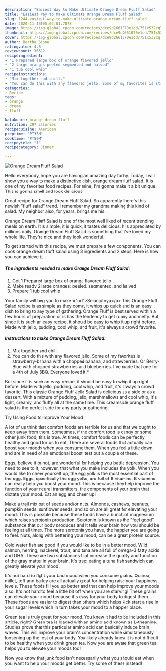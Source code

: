 ```yaml
---
description: "Easiest Way to Make Ultimate Orange Dream Fluff Salad"
title: "Easiest Way to Make Ultimate Orange Dream Fluff Salad"
slug: 1244-easiest-way-to-make-ultimate-orange-dream-fluff-salad
date: 2020-11-15T05:02:01.787Z
image: https://img-global.cpcdn.com/recipes/dce9d2661070e1cd/751x532cq70/orange-dream-fluff-salad-recipe-main-photo.jpg
thumbnail: https://img-global.cpcdn.com/recipes/dce9d2661070e1cd/751x532cq70/orange-dream-fluff-salad-recipe-main-photo.jpg
cover: https://img-global.cpcdn.com/recipes/dce9d2661070e1cd/751x532cq70/orange-dream-fluff-salad-recipe-main-photo.jpg
author: Bertha Stone
ratingvalue: 4.8
reviewcount: 36522
recipeingredient:
- "1 Prepared large box of orange flavored jello"
- "2 large oranges peeled segmented and halved"
- "1 tub cool whip"
recipeinstructions:
- "Mix together and chill."
- "You can do this with any flavored jello. Some of my favorites is strawberry-banana with a chopped banana, and strawberries. Or Berry-Blue with chopped strawberries and blueberries. I&#39;ve made that one for a 4th of July BBQ. Everyone loved it.*"
categories:
- Recipe
tags:
- orange
- dream
- fluff

katakunci: orange dream fluff 
nutrition: 297 calories
recipecuisine: American
preptime: "PT35M"
cooktime: "PT59M"
recipeyield: "1"
recipecategory: Dinner

---
```



![Orange Dream Fluff Salad](https://img-global.cpcdn.com/recipes/dce9d2661070e1cd/751x532cq70/orange-dream-fluff-salad-recipe-main-photo.jpg)

Hello everybody, hope you are having an amazing day today. Today, I will show you a way to make a distinctive dish, orange dream fluff salad. It is one of my favorites food recipes. For mine, I'm gonna make it a bit unique. This is gonna smell and look delicious.

Great recipe for Orange Dream Fluff Salad. So apparently there&#39;s this newish &#34;fluff salad&#34; trend. I remember my grandma making this kind of salad. My neighbor also, for years, brings me his.

Orange Dream Fluff Salad is one of the most well liked of recent trending meals on earth. It is simple, it is quick, it tastes delicious. It is appreciated by millions daily. Orange Dream Fluff Salad is something that I've loved my whole life. They're nice and they look wonderful.


To get started with this recipe, we must prepare a few components. You can cook orange dream fluff salad using 3 ingredients and 2 steps. Here is how you can achieve it.

<!--inarticleads1-->

##### The ingredients needed to make Orange Dream Fluff Salad:

1. Get 1 Prepared large box of orange flavored jello
1. Make ready 2 large oranges; peeled, segmented, and halved
1. Prepare 1 tub cool whip


Your family will beg you to make =&#34;url&#34;&gt;Selanjutnya&lt;/a&gt; This Orange Fluff Salad recipe is as simple as they come, it whips up quick and is an easy dish to bring to any type of gathering. Orange Fluff is best served within a few hours of preparation or is has the tendency to get runny and melty. But since it is such an easy recipe, it should be easy to whip it up right before. Made with jello, pudding, cool whip, and fruit, it&#39;s always a crowd favorite. 

<!--inarticleads2-->

##### Instructions to make Orange Dream Fluff Salad:

1. Mix together and chill.
1. You can do this with any flavored jello. Some of my favorites is strawberry-banana with a chopped banana, and strawberries. Or Berry-Blue with chopped strawberries and blueberries. I&#39;ve made that one for a 4th of July BBQ. Everyone loved it.*


But since it is such an easy recipe, it should be easy to whip it up right before. Made with jello, pudding, cool whip, and fruit, it&#39;s always a crowd favorite. This classic Orange Fluff Jello Salad is delicious as a side or as a dessert. With a mixture of pudding, jello, marshmallows and cool whip, it&#39;s light, creamy, and fluffy all at the same time. This creamsicle orange fluff salad is the perfect side for any party or gathering. 

Try Using Food to Improve Your Mood


A lot of us think that comfort foods are terrible for us and that we ought to keep away from them. Sometimes, if the comfort food is candy or some other junk food, this is true. At times, comfort foods can be perfectly healthy and good for us to eat. There are several foods that actually can boost your moods when you consume them. When you feel a little down and are in need of an emotional boost, test out a couple of these.

Eggs, believe it or not, are wonderful for helping you battle depression. You need to see to it, however, that what you make includes the yolk. When you would like to cheer yourself up, the egg yolk is the most essential part of the egg. Eggs, specifically the egg yolks, are full of B vitamins. B vitamins can really help you boost your mood. This is because they help improve the function of your neural transmitters, the components of your brain that dictate your mood. Eat an egg and cheer up!

Make a trail mix out of seeds and/or nuts. Almonds, cashews, peanuts, pumpkin seeds, sunflower seeds, and so on are all great for elevating your mood. This is possible because these foods have a bunch of magnesium which raises serotonin production. Serotonin is known as the "feel good" substance that our body produces and it tells your brain how you should be feeling at all times. The more serotonin you have, the happier you are going to feel. Nuts, along with bettering your mood, can be a great protein source.

Cold water fish are good if you would like to be in a better mood. Wild salmon, herring, mackerel, trout, and tuna are all full of omega-3 fatty acids and DHA. These are two substances that increase the quality and function of the gray matter in your brain. It's true: eating a tuna fish sandwich can greatly elevate your mood. 

It's not hard to fight your bad mood when you consume grains. Quinoa, millet, teff and barley are all actually great for helping raise your happiness levels. These foods fill you up better and that can help improve your moods also. It's not hard to feel a little bit off when you are starving! These grains can elevate your mood because it's easy for your body to digest them. These foods are easier to digest than others which helps kick start a rise in your sugar levels which in turn takes your mood to a happier place.

Green tea is truly great for your mood. You knew it had to be included in this article, right? Green tea is loaded with an amino acid known as L-theanine. Studies prove that this particular amino acid can basically induce brain waves. This will improve your brain's concentration while simultaneously loosening up the rest of your body. You likely already knew it is not difficult to be healthy when you drink green tea. Now you are aware that green tea helps you to elevate your moods too!

Now you know that junk food isn't necessarily what you should eat when you want to help your moods get better. Try some of these instead!

